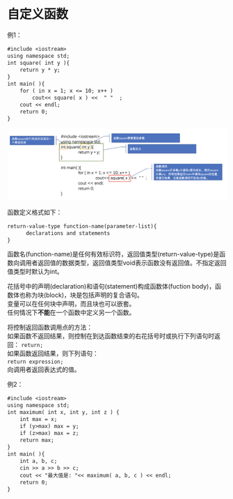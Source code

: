 # 自定义函数
例1：

```
#include <iostream>
using namespace std;
int square( int y ){
	return y * y;
} 
int main( ){
	for ( in x = 1; x <= 10; x++ )
		cout<< square( x ) <<  " "  ;  
	cout << endl;
	return 0;
}
```
![函数定义及调用](https://github.com/csxlf/ybt_ssoier_cn/blob/main/ABC/image/016.png)

函数定义格式如下：

```
return-value-type function-name(parameter-list){
      declarations and statements
}
```
函数名(function-name)是任何有效标识符，返回值类型(return-value-type)是函数向调用者返回值的数据类型，返回值类型void表示函数没有返回值。不指定返回值类型时默认为int。

花括号中的声明(declaration)和语句(statement)构成函数体(fuction body)，函数体也称为块(block)，块是包括声明的复合语句。  
变量可以在任何块中声明，而且块也可以嵌套。  
任何情况下**不能**在一个函数中定义另一个函数。

将控制返回函数调用点的方法：  
如果函数不返回结果，则控制在到达函数结束的右花括号时或执行下列语句时返回：
    `return;`  
如果函数返回结果，则下列语句：  
    `return expression; `  
向调用者返回表达式的值。

例2：

```
#include <iostream>
using namespace std;
int maximum( int x, int y, int z ) {
    int max = x;
    if (y>max) max = y;
    if (z>max) max = z;
    return max;
}
int main( ){
    int a, b, c;
    cin >> a >> b >> c;
    cout << "最大值是: "<< maximum( a, b, c ) << endl;
    return 0;
}

```
